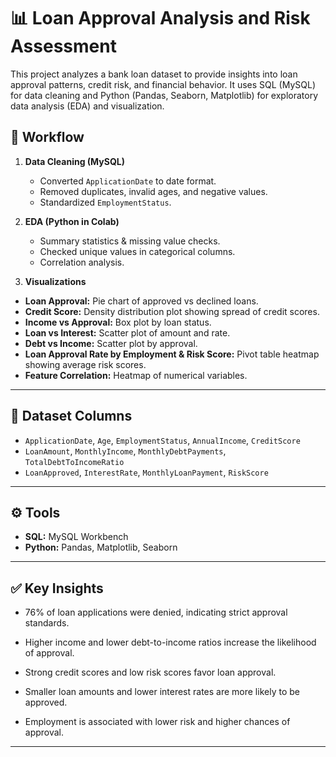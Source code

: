 # **📊 Loan Approval Analysis and Risk Assessment**

This project analyzes a bank loan dataset to provide insights into loan approval patterns, credit risk, and financial behavior. It uses SQL (MySQL) for data cleaning and Python (Pandas, Seaborn, Matplotlib) for exploratory data analysis (EDA) and visualization.

## 🚀 Workflow

1. **Data Cleaning (MySQL)**

   * Converted `ApplicationDate` to date format.
   * Removed duplicates, invalid ages, and negative values.
   * Standardized `EmploymentStatus`.

2. **EDA (Python in Colab)**

   * Summary statistics & missing value checks.
   * Checked unique values in categorical columns. 
   * Correlation analysis.

3. **Visualizations**

  


* **Loan Approval:** Pie chart of approved vs declined loans.
* **Credit Score:** Density distribution plot showing spread of credit scores.
* **Income vs Approval:** Box plot by loan status.
* **Loan vs Interest:** Scatter plot of amount and rate.
* **Debt vs Income:** Scatter plot by approval.
* **Loan Approval Rate by Employment & Risk Score:** Pivot table heatmap showing average risk scores.
* **Feature Correlation:** Heatmap of numerical variables.

---



## 📂 Dataset Columns

* `ApplicationDate`, `Age`, `EmploymentStatus`, `AnnualIncome`, `CreditScore`
* `LoanAmount`, `MonthlyIncome`, `MonthlyDebtPayments`, `TotalDebtToIncomeRatio`
* `LoanApproved`, `InterestRate`, `MonthlyLoanPayment`, `RiskScore`

---

## ⚙️ Tools

* **SQL:** MySQL Workbench
* **Python:** Pandas, Matplotlib, Seaborn

---

## ✅ Key Insights

* 76% of loan applications were denied, indicating strict approval standards.

* Higher income and lower debt-to-income ratios increase the likelihood of approval.

* Strong credit scores and low risk scores favor loan approval.

* Smaller loan amounts and lower interest rates are more likely to be approved.

* Employment is associated with lower risk and higher chances of approval.
---

